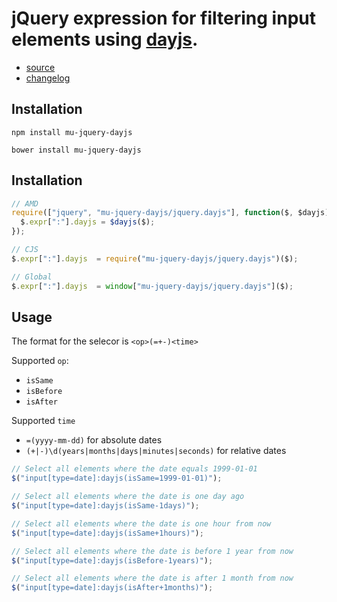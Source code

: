 # jQuery expression for filtering input elements using [dayjs](https://www.npmjs.com/package/dayjs).

- [source](jquery.dayjs.js)
- [changelog](CHANGELOG.md)

## Installation

```
npm install mu-jquery-dayjs
```

```
bower install mu-jquery-dayjs
```

## Installation

```javascript
// AMD
require(["jquery", "mu-jquery-dayjs/jquery.dayjs"], function($, $dayjs) {
  $.expr[":"].dayjs = $dayjs($);
});

// CJS
$.expr[":"].dayjs  = require("mu-jquery-dayjs/jquery.dayjs")($);

// Global
$.expr[":"].dayjs  = window["mu-jquery-dayjs/jquery.dayjs"]($);
```

## Usage

The format for the selecor is `<op>(=+-)<time>`

Supported `op`:

- `isSame`
- `isBefore`
- `isAfter`

Supported `time`

- `=(yyyy-mm-dd)` for absolute dates
- `(+|-)\d(years|months|days|minutes|seconds)` for relative dates

```javascript
// Select all elements where the date equals 1999-01-01
$("input[type=date]:dayjs(isSame=1999-01-01)");
```

```javascript
// Select all elements where the date is one day ago
$("input[type=date]:dayjs(isSame-1days)");
```

```javascript
// Select all elements where the date is one hour from now
$("input[type=date]:dayjs(isSame+1hours)");
```

```javascript
// Select all elements where the date is before 1 year from now
$("input[type=date]:dayjs(isBefore-1years)");
```

```javascript
// Select all elements where the date is after 1 month from now
$("input[type=date]:dayjs(isAfter+1months)");
```
